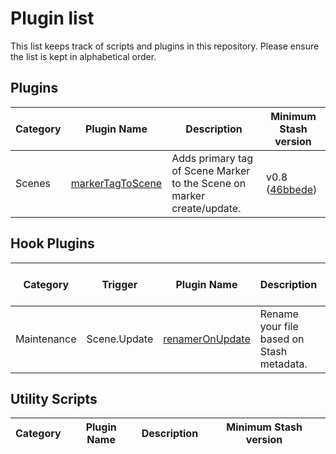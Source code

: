 # Plugin list

This list keeps track of scripts and plugins in this repository. Please ensure the list is kept in alphabetical order.

## Plugins

Category|Plugin Name|Description|Minimum Stash version
--------|-----------|-----------|---------------------
Scenes|[markerTagToScene](plugins/markerTagToScene)|Adds primary tag of Scene Marker to the Scene on marker create/update.|v0.8 ([46bbede](https://github.com/stashapp/stash/commit/46bbede9a07144797d6f26cf414205b390ca88f9))


## Hook Plugins

Category|Trigger|Plugin Name|Description|Minimum Stash version
--------|-----------|-----------|-----------|---------------------
Maintenance|Scene.Update|[renamerOnUpdate](hook_plugins/renameronUpdate)|Rename your file based on Stash metadata.|v0.7


## Utility Scripts

Category|Plugin Name|Description|Minimum Stash version
--------|-----------|-----------|---------------------
